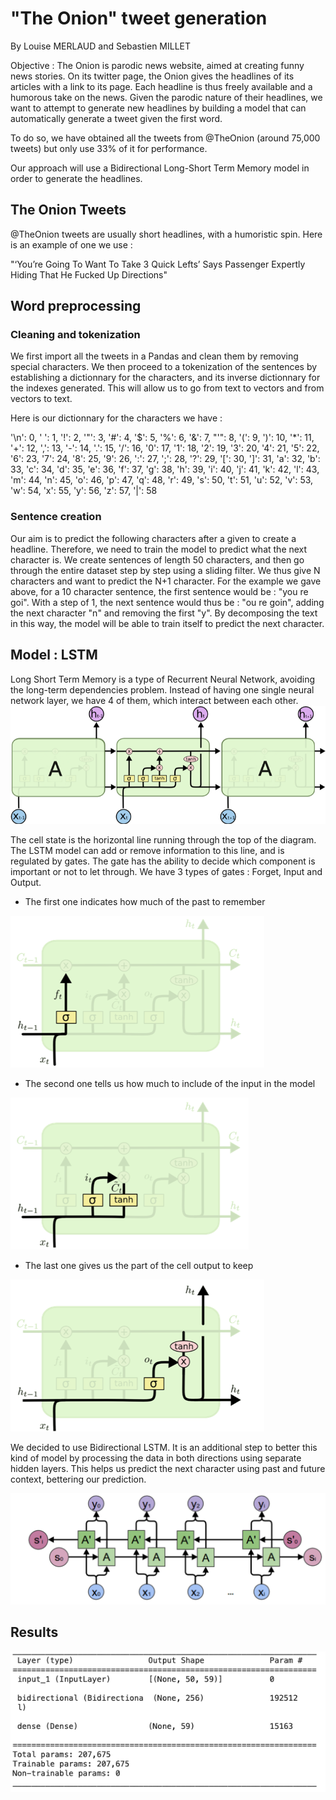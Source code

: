 # "The Onion" tweet generation

By Louise MERLAUD and Sebastien MILLET


Objective : The Onion is parodic news website, aimed at creating funny news stories. On its twitter page, the Onion gives the headlines of its articles with a link to its page. Each headline is thus freely available and a humorous take on the news.
Given the parodic nature of their headlines, we want to attempt to generate new headlines by building a model that can automatically generate a tweet given the first word. 

To do so, we have obtained all the tweets from @TheOnion (around 75,000 tweets) but only use 33% of it for performance.

Our approach will use a Bidirectional Long-Short Term Memory model in order to generate the headlines.

## The Onion Tweets

@TheOnion tweets are usually short headlines, with a humoristic spin.
Here is an example of one we use : 

"‘You’re Going To Want To Take 3 Quick Lefts’ Says Passenger Expertly Hiding That He Fucked Up Directions"


## Word preprocessing 

### Cleaning and tokenization
We first import all the tweets in a Pandas and clean them by removing special characters. We then proceed to a tokenization of the sentences by establishing a dictionnary for the characters, and its inverse dictionnary for the indexes generated. This will allow us to go from text to vectors and from vectors to text.

Here is our dictionnary for the characters we have : 

 '\n': 0,
 ' ': 1,
 '!': 2,
 '"': 3,
 '#': 4,
 '$': 5,
 '%': 6,
 '&': 7,
 "'": 8,
 '(': 9,
 ')': 10,
 '*': 11,
 '+': 12,
 ',': 13,
 '-': 14,
 '.': 15,
 '/': 16,
 '0': 17,
 '1': 18,
 '2': 19,
 '3': 20,
 '4': 21,
 '5': 22,
 '6': 23,
 '7': 24,
 '8': 25,
 '9': 26,
 ':': 27,
 ';': 28,
 '?': 29,
 '[': 30,
 ']': 31,
 'a': 32,
 'b': 33,
 'c': 34,
 'd': 35,
 'e': 36,
 'f': 37,
 'g': 38,
 'h': 39,
 'i': 40,
 'j': 41,
 'k': 42,
 'l': 43,
 'm': 44,
 'n': 45,
 'o': 46,
 'p': 47,
 'q': 48,
 'r': 49,
 's': 50,
 't': 51,
 'u': 52,
 'v': 53,
 'w': 54,
 'x': 55,
 'y': 56,
 'z': 57,
 '|': 58


### Sentence creation

Our aim is to predict the following characters after a given to create a headline. Therefore, we need to train the model to predict what the next character is. We create sentences of length 50 characters, and then go through the entire dataset step by step using a sliding filter. We thus give N characters and want to predict the N+1 character. 
For the example we gave above, for a 10 character sentence, the first sentence would be : "you re goi". With a step of 1, the next sentence would thus be : "ou re goin", adding the next character "n" and removing the first "y". By decomposing the text in this way, the model will be able to train itself to predict the next character. 


## Model : LSTM

Long Short Term Memory is a type of Recurrent Neural Network, avoiding the long-term dependencies problem. Instead of having one single neural network layer, we have 4 of them, which interact between each other. 
![alt text](https://github.com/louisemld/theonion-tweet-generation/blob/main/img/LSTM.png?raw=true)


The cell state is the horizontal line running through the top of the diagram. The LSTM model can add or remove information to this line, and is regulated by gates. The gate has the ability to decide which component is important or not to let through. 
We have 3 types of gates : Forget, Input and Output.

- The first one indicates how much of the past to remember


![alt text](https://github.com/louisemld/theonion-tweet-generation/blob/main/img/Forget.png?raw=true)

- The second one tells us how much to include of the input in the model


![alt text](https://github.com/louisemld/theonion-tweet-generation/blob/main/img/Input.png?raw=true)

- The last one gives us the part of the cell output to keep


![alt text](https://github.com/louisemld/theonion-tweet-generation/blob/main/img/Output.png?raw=true)


We decided to use Bidirectional LSTM. It is an additional step to better this kind of model by processing the data in both directions using separate hidden layers. This helps us predict the next character using past and future context, bettering our prediction. 


![alt text](https://github.com/louisemld/theonion-tweet-generation/blob/main/img/Bidirectional_LSTM.png?raw=true)


## Results

![alt text](https://github.com/louisemld/theonion-tweet-generation/blob/main/img/Model.png?raw=true)
